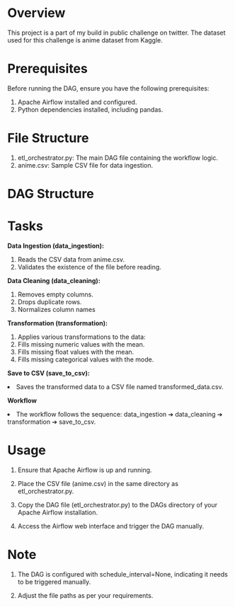 # Overview
This project is a part of my build in public challenge on twitter. The dataset used for this challenge is anime dataset from Kaggle.
# Prerequisites
Before running the DAG, ensure you have the following prerequisites:

1. Apache Airflow installed and configured.
2. Python dependencies installed, including pandas.

# File Structure
1. etl_orchestrator.py: The main DAG file containing the workflow logic.
2. anime.csv: Sample CSV file for data ingestion.

# DAG Structure
# Tasks
<b> Data Ingestion (data_ingestion):</b>

1. Reads the CSV data from anime.csv.
2. Validates the existence of the file before reading.

<b>Data Cleaning (data_cleaning):</b>

1. Removes empty columns.
2. Drops duplicate rows.
3. Normalizes column names

<b> Transformation (transformation):</b>

1. Applies various transformations to the data:
2. Fills missing numeric values with the mean.
3. Fills missing float values with the mean.
4. Fills missing categorical values with the mode.


<b> Save to CSV (save_to_csv):</b>

<li>Saves the transformed data to a CSV file named transformed_data.csv.</li>


<b>Workflow</b>

<li>The workflow follows the sequence: data_ingestion ➔ data_cleaning ➔ transformation  ➔ save_to_csv. </li>

# Usage

1. Ensure that Apache Airflow is up and running.

2. Place the CSV file (anime.csv) in the same directory as etl_orchestrator.py.

3. Copy the DAG file (etl_orchestrator.py) to the DAGs directory of your Apache Airflow installation.

4. Access the Airflow web interface and trigger the DAG manually.

# Note

1. The DAG is configured with schedule_interval=None, indicating it needs to be triggered manually.

2. Adjust the file paths as per your requirements.

